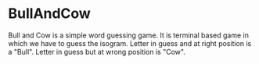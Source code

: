 # BullAndCow

Bull and Cow is a simple word guessing game. It is terminal based game in which we have to guess the isogram.
Letter in guess and at right position is a "Bull".
Letter in guess but at wrong position is "Cow".
